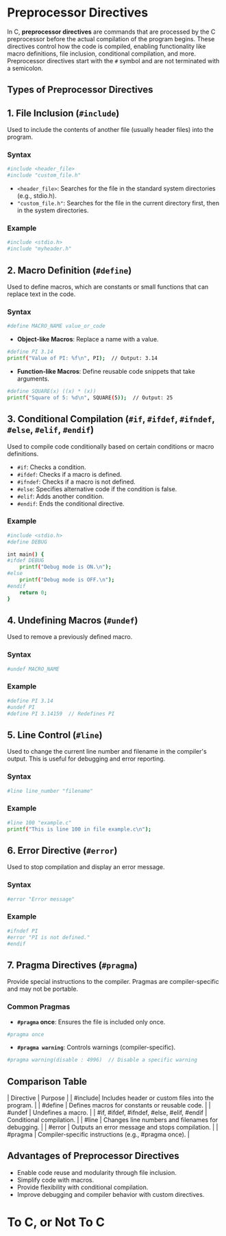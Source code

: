 # Preprocessor Directives

In C, **preprocessor directives** are commands that are processed by the C preprocessor before the actual compilation of the program begins. These directives control how the code is compiled, enabling functionality like macro definitions, file inclusion, conditional compilation, and more. Preprocessor directives start with the `#` symbol and are not terminated with a semicolon.

## Types of Preprocessor Directives

## 1. File Inclusion (`#include`)

Used to include the contents of another file (usually header files) into the program.

### Syntax
```bash
#include <header_file>
#include "custom_file.h"
```

- `<header_file>`: Searches for the file in the standard system directories (e.g., stdio.h).
- `"custom_file.h"`: Searches for the file in the current directory first, then in the system directories.

### Example
```bash
#include <stdio.h>
#include "myheader.h"
```

## 2. Macro Definition (`#define`)

Used to define macros, which are constants or small functions that can replace text in the code.

### Syntax
```bash
#define MACRO_NAME value_or_code
```

- **Object-like Macros**: Replace a name with a value.
```bash
#define PI 3.14
printf("Value of PI: %f\n", PI);  // Output: 3.14
```

- **Function-like Macros**: Define reusable code snippets that take arguments.
```bash
#define SQUARE(x) ((x) * (x))
printf("Square of 5: %d\n", SQUARE(5));  // Output: 25
```

## 3. Conditional Compilation (`#if`, `#ifdef`, `#ifndef`, `#else`, `#elif`, `#endif`)

Used to compile code conditionally based on certain conditions or macro definitions.

- `#if`: Checks a condition.
- `#ifdef`: Checks if a macro is defined.
- `#ifndef`: Checks if a macro is not defined.
- `#else`: Specifies alternative code if the condition is false.
- `#elif`: Adds another condition.
- `#endif`: Ends the conditional directive.

### Example
```bash
#include <stdio.h>
#define DEBUG

int main() {
#ifdef DEBUG
    printf("Debug mode is ON.\n");
#else
    printf("Debug mode is OFF.\n");
#endif
    return 0;
}
```

## 4. Undefining Macros (`#undef`)

Used to remove a previously defined macro.

### Syntax
```bash
#undef MACRO_NAME
```

### Example
```bash
#define PI 3.14
#undef PI
#define PI 3.14159  // Redefines PI
```

## 5. Line Control (`#line`)

Used to change the current line number and filename in the compiler's output. This is useful for debugging and error reporting.

### Syntax
```bash
#line line_number "filename"
```

### Example
```bash
#line 100 "example.c"
printf("This is line 100 in file example.c\n");
```

## 6. Error Directive (`#error`)

Used to stop compilation and display an error message.

### Syntax
```bash
#error "Error message"
```

### Example
```bash
#ifndef PI
#error "PI is not defined."
#endif
```

## 7. Pragma Directives (`#pragma`)

Provide special instructions to the compiler. Pragmas are compiler-specific and may not be portable.

### Common Pragmas

- **`#pragma` once**: Ensures the file is included only once.
```bash
#pragma once
```

- **`#pragma warning`**: Controls warnings (compiler-specific).
```bash
#pragma warning(disable : 4996)  // Disable a specific warning
```

## Comparison Table

| Directive	| Purpose |
| #include| Includes header or custom files into the program. | 
| #define | Defines macros for constants or reusable code. | 
| #undef | Undefines a macro. | 
| #if, #ifdef, #ifndef, #else, #elif, #endif | Conditional compilation. | 
| #line	| Changes line numbers and filenames for debugging. | 
| #error | Outputs an error message and stops compilation. | 
| #pragma | Compiler-specific instructions (e.g., #pragma once). | 

## Advantages of Preprocessor Directives

- Enable code reuse and modularity through file inclusion.
- Simplify code with macros.
- Provide flexibility with conditional compilation.
- Improve debugging and compiler behavior with custom directives.

# To C, or Not To C
